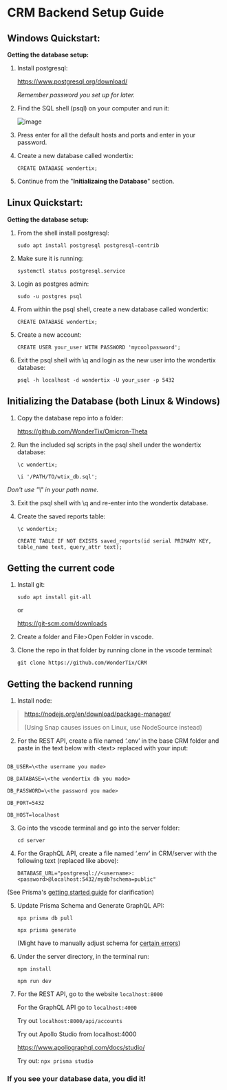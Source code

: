 # CRM Backend Setup Guide

## Windows Quickstart:

**Getting the database setup:**

1. Install postgresql:

    https://www.postgresql.org/download/
    
    *Remember password you set up for later.*

2. Find the SQL shell (psql) on your computer and run it:
    
    ![image](https://user-images.githubusercontent.com/18134813/162672641-aeccb831-d339-4509-9414-742427f4cdfc.png)

3. Press enter for all the default hosts and ports and enter in your password.

4. Create a new database called wondertix:

    `CREATE DATABASE wondertix;`

5. Continue from the "**Initializaing the Database**" section.

## Linux Quickstart:

**Getting the database setup:**

1. From the shell install postgresql:

    `sudo apt install postgresql postgresql-contrib`

2. Make sure it is running:

    `systemctl status postgresql.service`

3. Login as postgres admin:

    `sudo -u postgres psql`

4. From within the psql shell, create a new database called wondertix:

    `CREATE DATABASE wondertix;`

5. Create a new account:

    `CREATE USER your_user WITH PASSWORD 'mycoolpassword';`

6. Exit the psql shell with \q and login as the new user into the wondertix database:

    `psql -h localhost -d wondertix -U your_user -p 5432`

## Initializing the Database (both Linux & Windows)
1. Copy the database repo into a folder:

    https://github.com/WonderTix/Omicron-Theta

2. Run the included sql scripts in the psql shell under the wondertix database:

    `\c wondertix;`

    `\i '/PATH/TO/wtix_db.sql';`

*Don't use "\\" in your path name.*

3. Exit the psql shell with \q and re-enter into the wondertix database.

4. Create the saved reports table:

    `\c wondertix;`

    `CREATE TABLE IF NOT EXISTS saved_reports(id serial PRIMARY KEY, table_name text, query_attr text);`

## Getting the current code 

1. Install git:
 
    `sudo apt install git-all`

   or

   https://git-scm.com/downloads

2. Create a folder and File>Open Folder in vscode.

3. Clone the repo in that folder by running clone in the vscode terminal:

    `git clone https://github.com/WonderTix/CRM`

## Getting the backend running 

1. Install node:

> https://nodejs.org/en/download/package-manager/
> 
> (Using Snap causes issues on Linux, use NodeSource instead)

2. For the REST API, create a file named ‘.env’ in the base CRM folder and paste in the text below with \<text> replaced with your input:
```PORT=8000

DB_USER=\<the username you made>

DB_DATABASE=\<the wondertix db you made>

DB_PASSWORD=\<the password you made>

DB_PORT=5432

DB_HOST=localhost
```

3. Go into the vscode terminal and go into the server folder:

    `cd server`

4. For the GraphQL API, create a file named ‘.env’ in CRM/server with the following text (replaced like above):

    `DATABASE_URL="postgresql://<username>:<password>@localhost:5432/mydb?schema=public"`
    
(See Prisma's [getting started guide](https://www.prisma.io/docs/getting-started/setup-prisma/add-to-existing-project/relational-databases/connect-your-database-typescript-postgres) for clarification)

5. Update Prisma Schema and Generate GraphQL API:
    
    `npx prisma db pull`

    `npx prisma generate`
    
    (Might have to manually adjust schema for [certain errors](https://github.com/MichalLytek/typegraphql-prisma/issues/199))

6. Under the server directory, in the terminal run:
    
    `npm install`
    
    `npm run dev`
    
7. For the REST API, go to the website `localhost:8000`
   
   For the GraphQL API go to `localhost:4000`

   Try out `localhost:8000/api/accounts`
    
   Try out Apollo Studio from localhost:4000 

   https://www.apollographql.com/docs/studio/

   Try out: `npx prisma studio`

### If you see your database data, you did it!
